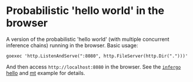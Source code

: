 # Probabilistic 'hello world' in the browser

A version of the probabilistic 'hello world' (with multiple
concurrent inference chains) running in the browser. Basic usage:

	goexec 'http.ListenAndServe(":8080", http.FileServer(http.Dir(".")))'

And then access `http://localhost:8080` in the browser. See the
[`infergo`](http://infergo.org/)
[hello](`http://bitbucket.org/dtolpin/infergo/src/master/examples/hello`)
and
[mt](`http://bitbucket.org/dtolpin/infergo/src/master/examples/mt`)
example for details.
